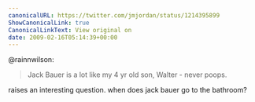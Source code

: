 ```yaml
---
canonicalURL: https://twitter.com/jmjordan/status/1214395899
ShowCanonicalLink: true
CanonicalLinkText: View original on
date: 2009-02-16T05:14:39+00:00
---
```

@rainnwilson:

> Jack Bauer is a lot like my 4 yr old son, Walter - never poops.

raises an interesting question. when does jack bauer go to the bathroom?